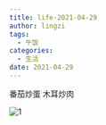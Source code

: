 ```yaml
---
title: life-2021-04-29
author: lingzi
tags:
  - 午饭
categories:
  - 生活
date: 2021-04-29
---
```


番茄炒蛋 木耳炒肉

![1](./1.jpg)